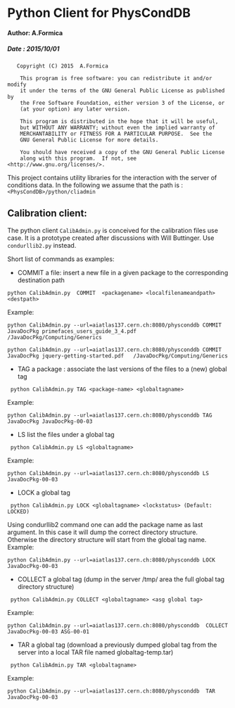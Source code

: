 #       Python Client for PhysCondDB      
#### Author: A.Formica      
##### Date : 2015/10/01 

```
   Copyright (C) 2015  A.Formica

    This program is free software: you can redistribute it and/or modify
    it under the terms of the GNU General Public License as published by
    the Free Software Foundation, either version 3 of the License, or
    (at your option) any later version.

    This program is distributed in the hope that it will be useful,
    but WITHOUT ANY WARRANTY; without even the implied warranty of
    MERCHANTABILITY or FITNESS FOR A PARTICULAR PURPOSE.  See the
    GNU General Public License for more details.

    You should have received a copy of the GNU General Public License
    along with this program.  If not, see <http://www.gnu.org/licenses/>.
```

This project contains utility libraries for the interaction with the server of conditions data. In the following we assume that the path is : `<PhysCondDB>/python/cliadmin`

## Calibration client:

The python client `CalibAdmin.py` is conceived for the calibration files use case. It is a prototype created after discussions with Will Buttinger.
Use `condurllib2.py` instead.

Short list of commands as examples:

* COMMIT a file: insert a new file in a given package to the corresponding destination path
```   
python CalibAdmin.py  COMMIT  <packagename> <localfilenameandpath> <destpath>
```   
Example:
```   
python CalibAdmin.py --url=aiatlas137.cern.ch:8080/physconddb COMMIT JavaDocPkg primefaces_users_guide_3_4.pdf   /JavaDocPkg/Computing/Generics
```
```
python CalibAdmin.py --url=aiatlas137.cern.ch:8080/physconddb COMMIT JavaDocPkg jquery-getting-started.pdf   /JavaDocPkg/Computing/Generics
```

* TAG a package : associate the last versions of the files to a (new) global tag
``` 
 python CalibAdmin.py TAG <package-name> <globaltagname>
```
Example:
```
python CalibAdmin.py --url=aiatlas137.cern.ch:8080/physconddb TAG JavaDocPkg JavaDocPkg-00-03
```
* LS list the files under a global tag
``` 
 python CalibAdmin.py LS <globaltagname>
```
Example:
```
python CalibAdmin.py --url=aiatlas137.cern.ch:8080/physconddb LS JavaDocPkg-00-03
```
* LOCK a global tag
``` 
 python CalibAdmin.py LOCK <globaltagname> <lockstatus> (Default: LOCKED)
```
Using condurllib2 command one can add the package name as last argument. In this case it will dump
the correct directory structure. Otherwise the directory structure will start from the global tag name.
Example:
```
python CalibAdmin.py --url=aiatlas137.cern.ch:8080/physconddb LOCK JavaDocPkg-00-03
```

* COLLECT a global tag (dump in the server /tmp/ area the full global tag directory structure)
``` 
 python CalibAdmin.py COLLECT <globaltagname> <asg global tag> 
```
Example:
```
python CalibAdmin.py --url=aiatlas137.cern.ch:8080/physconddb  COLLECT JavaDocPkg-00-03 ASG-00-01
```

* TAR a global tag (download a previously dumped global tag from the server into a local TAR file named globaltag-temp.tar)
``` 
 python CalibAdmin.py TAR <globaltagname> 
```
Example:
```
python CalibAdmin.py --url=aiatlas137.cern.ch:8080/physconddb  TAR JavaDocPkg-00-03
```
